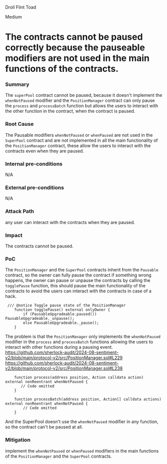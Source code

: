 Droll Flint Toad

Medium

# The contracts cannot be paused correctly because the pauseable modifiers are not used in the main functions of the contracts.

### Summary

The `superPool` contract cannot be paused, because it doesn't implement the `whenNotPaused` modifier and the `PositionManager` contract can only pause the `process` and `processBatch` function but allows the users to interact with the other function in the contract, when the contract is paused.

### Root Cause

The Pausable modifiers `whenNotPaused` or `whenPaused` are not used in the `SuperPool` contract and are not implemented in all the main functionality of the `PositionManager` contract, these allow the users to interact with the contracts even when they are paused.

### Internal pre-conditions

N/A

### External pre-conditions

N/A

### Attack Path

any user can interact with the contracts when they are paused.

### Impact

The contracts cannot be paused.

### PoC

The `PositionManager` and the `SuperPool` contracts inherit from the `Pausable` contract, so the owner can fully pause the contract if something wrong happens, the owner can pause or unpause the contracts by calling the `togglePause` function, this should pause the main functionality of the contracts to avoid the users can interact with the contracts in case of a hack.

```solidity
 /// @notice Toggle pause state of the PositionManager
    function togglePause() external onlyOwner {
        if (PausableUpgradeable.paused()) PausableUpgradeable._unpause();
        else PausableUpgradeable._pause();
    }
```

The problem is that the `PositionManager` only implements the `whenNotPaused` modifier in the `process` and `processBatch` functions allowing the users to interact with other functions during a pausing event.
https://github.com/sherlock-audit/2024-08-sentiment-v2/blob/main/protocol-v2/src/PositionManager.sol#L229
https://github.com/sherlock-audit/2024-08-sentiment-v2/blob/main/protocol-v2/src/PositionManager.sol#L238
```solidity
    function process(address position, Action calldata action) external nonReentrant whenNotPaused {
       // Code omitted
    }

    function processBatch(address position, Action[] calldata actions) external nonReentrant whenNotPaused {
        // Code omitted
    }
```

  And the SuperPool doesn't use the `whenNotPaused` modifier in any function, so the contract can't be paused at all.

### Mitigation

implement the `whenNotPaused` or `whenPaused` modifiers in the main functions of the `PositionManager` and the `SuperPool` contracts.